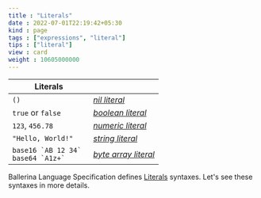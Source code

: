 ```yaml
---
title : "Literals"
date : 2022-07-01T22:19:42+05:30
kind : page 
tags : ["expressions", "literal"]
tips : ["literal"]
view : card
weight : 10605000000
---
```


|Literals||
|---|---|
|`()`                                               |[*nil literal*](/tags/nil-literal/ "Writing a *nil* value") |
|`true` or `false`                                  |[*boolean literal*](/tags/boolean-literal/ "Writing a *boolean* value")  |
|`123`, `456.78`                                    |[*numeric literal*](/tags/numeric-literal/ "Write a number, such as *int*, *float*, *decimal*")    |
|`"Hello, World!"`                                  |[*string literal*](/tags/string-literal/ "Write a string value") |
| ``base16 `AB 12 34` `` <br/>  ``base64 `A1z+` ``  |[*byte array literal*](/tags/byte-array-literal/ "Write a *byte[]* array value") |

<!--more-->

Ballerina Language Specification defines [Literals](https://ballerina.io/spec/lang/2022R1/#section_6.5) syntaxes. Let's see these syntaxes in more details.
